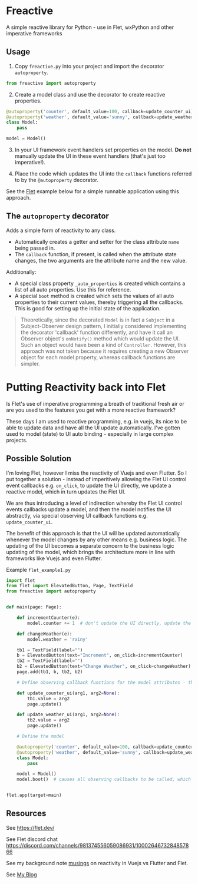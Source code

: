 # Freactive 

A simple reactive library for Python - use in Flet, wxPython and other imperative frameworks

## Usage

1. Copy `freactive.py` into your project and import the decorator `autoproperty`.

```python
from freactive import autoproperty
```

2. Create a model class and use the decorator to create reactive properties.

```python
@autoproperty('counter', default_value=100, callback=update_counter_ui)
@autoproperty('weather', default_value='sunny', callback=update_weather_ui)
class Model:
    pass

model = Model()
```

3. In your UI framework event handlers set properties on the model. **Do not** manually update the UI in these event handlers (that's just too imperative!).

4. Place the code which updates the UI into the `callback` functions referred to by the `@autoproperty` decorator.

See the [Flet](https://flet.dev/docs/) example below for a simple runnable application using this approach.

## The `autoproperty` decorator

Adds a simple form of reactivity to any class.

- Automatically creates a getter and setter for the class attribute `name` being passed in. 
- The `callback` function, if present, is called when the attribute state changes, the two arguments are the attribute name and the new value. 

Additionally:

- A special class property `_auto_properties` is created which contains a list of all auto properties. Use this for reference.
- A special `boot` method is created which sets the values of all auto properties to their current values, thereby triggering all the callbacks.  This is good for setting up the initial state of the application.

> Theoretically, since the decorated `Model` is in fact a `Subject` in a Subject-Observer design pattern, I initially considered implementing the decorator 'callback' function differently, and have it call an Observer object's `onNotify()` method which would update the UI. Such an object would have been a kind of `Controller`. However, this approach was not taken because it requires creating a new Observer object for each model property, whereas callback functions are simpler.


# Putting Reactivity back into Flet

Is Flet's use of imperative programming a breath of traditional fresh air or are you used to the features you get with a more  reactive framework?  

These days I am used to reactive programming, e.g. in vuejs, 
its nice to be able to update data and have all the UI update automatically.  I've gotten used to model (state) to UI auto binding - especially in large complex projects.

## Possible Solution

I'm loving Flet, however I miss the reactivity of Vuejs and even Flutter. So I put together a solution - instead of imperitively allowing the Flet UI control event callbacks e.g. `on_click`, to update the UI directly, we update a reactive model, which in turn updates the Flet UI.

We are thus introducing a level of indirection
whereby the Flet UI control events callbacks update a model, and then
the model notifies the UI abstractly, via special observing UI callback functions e.g. `update_counter_ui`.  

The benefit of this approach is that the UI
will be updated automatically whenever the model changes by any other means e.g.
business logic. The updating of the UI becomes a separate concern to the
business logic updating of the model, which brings the architecture more in line
with frameworks like Vuejs and even Flutter.

Example `flet_example1.py`

```python
import flet
from flet import ElevatedButton, Page, TextField
from freactive import autoproperty


def main(page: Page):

    def incrementCounter(e):
        model.counter += 1  # don't update the UI directly, update the model instead

    def changeWeather(e):
        model.weather = 'rainy'

    tb1 = TextField(label="")
    b = ElevatedButton(text="Increment", on_click=incrementCounter)
    tb2 = TextField(label="")
    b2 = ElevatedButton(text="Change Weather", on_click=changeWeather)
    page.add(tb1, b, tb2, b2)

    # Define observing callback functions for the model attributes - these update the UI

    def update_counter_ui(arg1, arg2=None):
        tb1.value = arg2
        page.update()

    def update_weather_ui(arg1, arg2=None):
        tb2.value = arg2
        page.update()

    # Define the model

    @autoproperty('counter', default_value=100, callback=update_counter_ui)
    @autoproperty('weather', default_value='sunny', callback=update_weather_ui)
    class Model:
        pass

    model = Model()
    model.boot()  # causes all observing callbacks to be called, which updates the UI with the initial state of the model


flet.app(target=main)
```

## Resources

See https://flet.dev/

See Flet discord chat https://discord.com/channels/981374556059086931/1000264673284857866

See my background note [musings](./musings.md) on reactivity in Vuejs vs Flutter and Flet.

See [My Blog](https://abulka.github.io/)


